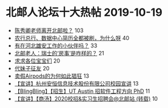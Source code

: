 # 北邮人论坛十大热帖 2019-10-19

- [陈秀卿老师离开北邮啦？](https://bbs.byr.cn/article/Talking/6156536) 103
- [农行总行、数据中心简历全都被刷，为什么呀](https://bbs.byr.cn/article/Job/2054675) 40
- [有在河北雄安工作的小伙伴吗？](https://bbs.byr.cn/article/Hebei/248305) 33
- [北邮老人：瑞士的‘房事’是咋样的？](https://bbs.byr.cn/article/Home/121308) 21
- [求求各位宝宝们](https://bbs.byr.cn/article/Feeling/3127122) 20
- [代妹子征友](https://bbs.byr.cn/article/Friends/1940412) 20
- [卖假Airpods的为何如此猖狂](https://bbs.byr.cn/article/Picture/3249681) 13
- [【宣讲】杭州安恒信息技术股份有限公司校园宣讲](https://bbs.byr.cn/article/Security/44405) 13
- [【BlingBling】【招生】UT Austin 招软件工程方向 PhD](https://bbs.byr.cn/article/GoAbroad/366929) 11
- [【宣讲】【商汤】2020校招&amp;实习生招聘会@北邮站 (转载)](https://bbs.byr.cn/article/IT/52557) 10


